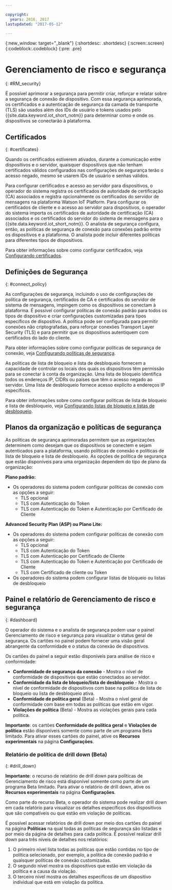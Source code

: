 ```yaml
---

copyright:
  years: 2016, 2017
lastupdated: "2017-05-12"

---
```


{:new_window: target="\_blank"}
{:shortdesc: .shortdesc}
{:screen:.screen}
{:codeblock:.codeblock}
{:pre: .pre}

# Gerenciamento de risco e segurança
{: #RM_security}

É possível aprimorar a segurança para permitir criar, reforçar e relatar sobre a segurança de conexão de dispositivo. Com essa segurança aprimorada, os certificados e a autenticação de segurança da camada de transporte (TLS) são usados além dos IDs de usuário e tokens usados pelo {{site.data.keyword.iot_short_notm}} para determinar como e onde os dispositivos se conectarão à plataforma. 

## Certificados
{: #certificates}

Quando os certificados estiverem ativados, durante a comunicação entre dispositivos e o servidor, quaisquer dispositivos que não tenham certificados válidos configurados nas configurações de segurança terão o acesso negado, mesmo se usarem IDs de usuário e senhas válidos.

Para configurar certificados e acesso ao servidor para dispositivos, o operador do sistema registra os certificados de autoridade de certificação (CA) associados e registra opcionalmente os certificados do servidor de mensagens na plataforma Watson IoT Platform.
Para configurar os certificados de cliente e o acesso ao servidor para dispositivos, o operador do sistema importa os certificados de autoridade de certificação (CA) associados e os certificados do servidor do sistema de mensagens para o {{site.data.keyword.iot_short_notm}}. O analista de segurança configura, então, as políticas de segurança de conexão para conexões padrão entre os dispositivos e a plataforma. O analista pode incluir diferentes políticas para diferentes tipos de dispositivos.

Para obter informações sobre como configurar certificados, veja [Configurando certificados](set_up_certificates.html).

## Definições de Segurança
{: #connect_policy}

As configurações de segurança, incluindo o uso de configurações de política de segurança, certificados de CA e certificados do servidor de sistema de mensagens, impingem como os dispositivos se conectam à plataforma. É possível configurar políticas de conexão padrão para todos os tipos de dispositivo e criar configurações customizadas para tipos específicos de dispositivo. A política pode ser configurada para permitir conexões não criptografadas, para reforçar conexões Transport Layer Security (TLS) e para permitir que os dispositivos autentiquem com certificados do lado do cliente.

Para obter informações sobre como configurar políticas de segurança de conexão, veja [Configurando políticas de segurança](set_up_policies.html).

As políticas de lista de bloqueio e lista de desbloqueio fornecem a capacidade de controlar os locais dos quais os dispositivos têm permissão para se conectar à conta da organização. Uma lista de bloqueio identifica todos os endereços IP, CIDRs ou países que têm o acesso negado ao servidor. Uma lista de desbloqueio fornece acesso explícito a endereços IP específicos.

Para obter informações sobre como configurar políticas de lista de bloqueio e lista de desbloqueio, veja [Configurando listas de bloqueio e listas de desbloqueio](set_up_policies.html#config_black_white).

## Planos da organização e políticas de segurança
As políticas de segurança aprimoradas permitem que as organizações determinem como desejam que os dispositivos se conectem e sejam autenticados para a plataforma, usando políticas de conexão e políticas de lista de bloqueio e lista de desbloqueio. As opções de política de segurança que estão disponíveis para uma organização dependem do tipo de plano da organização:

**Plano padrão:**
- Os operadores do sistema podem configurar políticas de conexão com as opções a seguir:
    - TLS opcional
    - TLS com Autenticação do Token
    - TLS com Autenticação do Token e Autenticação por Certificado de Cliente

**Advanced Security Plan (ASP) ou Plano Lite:**
- Os operadores do sistema podem configurar políticas de conexão com as opções a seguir:
    - TLS opcional
    - TLS com Autenticação do Token
    - TLS com Autenticação por Certificado de Cliente
    - TLS com Autenticação do Token e Autenticação por Certificado de Cliente
    - TLS com Certificado de cliente ou Token
- Os operadores do sistema podem configurar listas de bloqueio ou listas de desbloqueio

## Painel e relatório de Gerenciamento de risco e segurança
{: #dashboard}

O operador do sistema e o analista de segurança podem usar o painel Gerenciamento de risco e segurança para visualizar o status geral de segurança. Os cartões no painel podem fornecer uma visão geral abrangente da conformidade e o status da conexão de dispositivos.

Os cartões do painel a seguir estão disponíveis para análise de risco e conformidade:
 - **Conformidade de segurança da conexão** - Mostra o nível de conformidade de dispositivos que estão conectados ao servidor.
 - **Conformidade da lista de bloqueio/lista de desbloqueio** - Mostra o nível de conformidade de dispositivos com base na política de lista de bloqueio ou lista de desbloqueio ativa.
 - **Conformidade de política geral** (Beta) - Mostra o nível geral de conformidade com base em todas as políticas que estão em vigor.
 - **Violações de política** (Beta) - Mostra as violações gerais para cada política.

**Importante**: os cartões **Conformidade de política geral** e **Violações de política** estão disponíveis somente como parte de um programa Beta limitado. Para ativar esses cartões do painel, ative os **Recursos experimentais** na página **Configurações**.

### Relatório de política de drill down (Beta)
{: #drill_down}

**Importante**: o recurso de relatório de drill down para políticas de Gerenciamento de risco está disponível somente como parte de um programa Beta limitado. Para ativar o relatório de drill down, ative os **Recursos experimentais** na página **Configurações**.

Como parte do recurso Beta, o operador do sistema pode realizar drill down em cada relatório para visualizar os detalhes específicos dos dispositivos que são compatíveis ou que estão em violação de políticas.

É possível acessar relatórios de drill down por meio dos cartões do painel na página **Políticas** na qual todas as políticas de segurança são listadas e por meio da página de detalhes para cada política. É possível realizar drill down para três níveis de detalhes nos relatórios:
1. O primeiro nível lista todas as políticas que estão contidas no tipo de política selecionado, por exemplo, a política de conexão padrão e quaisquer políticas de conexão customizadas.
2. O segundo nível mostra os dispositivos que estão em violação da política e a causa da violação.
3. O terceiro nível mostra os detalhes específicos de um dispositivo individual que está em violação da política.
